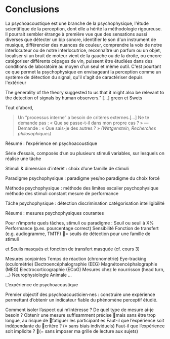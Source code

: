 
# Conclusions

La psychoacoustique est une branche de la psychophysique, l'étude scientifique de la perception, dont elle a hérité la méthodologie rigoureuse. Il pourrait sembler étrange à première vue que des sensations aussi diverses que détecter un bip sonore, identifier le son d'un instrument de musique, différencier des nuances de couleur, comprendre la voix de notre interlocuteur ou de notre interlocutrice, reconnaître un parfum ou un objet, localiser si un bruit de moteur vient de la gauche ou de la droite, ou encore catégoriser différents cépages de vin, puissent être étudiées dans des conditions de laboratoire au moyen d'un seul et même outil. C'est pourtant ce que permet la psychophysique en envisageant la perception comme un système de détection du signal, qu'il s'agit de caractériser depuis l'extérieur 

The generality of the theory suggested to us that it might also be relevant to the detection of signals by human observers."  […] green et Swets 

Tout d'abord,

> Un “processus interne” a besoin de critères externes.[…] Ne te demande pas : « Que se passe-t-il dans mon propre cas ? » — Demande : « Que sais-je des autres ? » *(Wittgenstein, Recherches philosophiques)*

Résumé : l’expérience en psychoacoustique

Série d’essais, composés d’un ou plusieurs stimuli variables, sur lesquels on réalise une tâche

Stimuli & dimension d’intérêt : choix d’une famille de stimuli

Paradigme psychophysique :
paradigme yes/no 
paradigme du choix forcé

Méthode psychophysique :
méthode des limites
escalier psychophysique
méthode des stimuli constant
mesure de performance

Tâche psychophysique :
détection 
discrimination 
catégorisation 
intelligibilité

Résumé : mesures psychophysiques courantes

Pour n’importe quels tâches, stimuli ou paradigme :
Seuil ou seuil à X%
Performance (p.ex. pourcentage correct)
Sensibilité
Fonction de transfert (e.g. audiogramme, TMTF) = seuils de détection pour une famille de stimuli

et Seuils masqués et fonction de transfert masquée (cf. cours 3)

Mesures conjointes
Temps de réaction (chronométrie)
Eye-tracking (oculométrie)
Electroencéphalographie (EEG)
Magnétoencéphalographie (MEG)
Electrocorticographie (ECoG)
Mesures chez le nourrisson (head turn, …)
Neurophysiologie Animale
…

L’expérience de psychoacoustique

Premier objectif des psychoacousticien·nes : construire une expérience permettant d’obtenir un indicateur fiable du phénomène perceptif étudié. 

Comment isoler l’aspect qui m’intéresse ?
De quel type de mesure ai-je besoin ?
Obtenir une mesure suffisamment précise mais sans être trop longue, au risque de fatiguer les participant∙es
Faut-il que l’expérience soit indépendante du critère ? (= sans biais individuels) 
Faut-il que l’expérience soit implicite ? (= sans imposer ma grille de lecture aux sujets)







